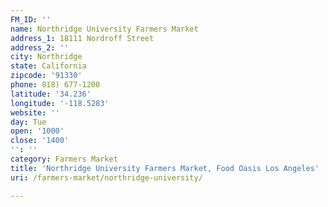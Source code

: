 ```yaml
---
FM_ID: ''
name: Northridge University Farmers Market
address_1: 18111 Nordroff Street
address_2: ''
city: Northridge
state: California
zipcode: '91330'
phone: 818) 677-1200
latitude: '34.236'
longitude: '-118.5283'
website: ''
day: Tue
open: '1000'
close: '1400'
'': ''
category: Farmers Market
title: 'Northridge University Farmers Market, Food Oasis Los Angeles'
uri: /farmers-market/northridge-university/

---
```


